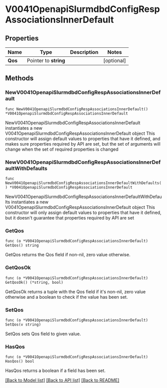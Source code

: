 # V0041OpenapiSlurmdbdConfigRespAssociationsInnerDefault

## Properties

Name | Type | Description | Notes
------------ | ------------- | ------------- | -------------
**Qos** | Pointer to **string** |  | [optional] 

## Methods

### NewV0041OpenapiSlurmdbdConfigRespAssociationsInnerDefault

`func NewV0041OpenapiSlurmdbdConfigRespAssociationsInnerDefault() *V0041OpenapiSlurmdbdConfigRespAssociationsInnerDefault`

NewV0041OpenapiSlurmdbdConfigRespAssociationsInnerDefault instantiates a new V0041OpenapiSlurmdbdConfigRespAssociationsInnerDefault object
This constructor will assign default values to properties that have it defined,
and makes sure properties required by API are set, but the set of arguments
will change when the set of required properties is changed

### NewV0041OpenapiSlurmdbdConfigRespAssociationsInnerDefaultWithDefaults

`func NewV0041OpenapiSlurmdbdConfigRespAssociationsInnerDefaultWithDefaults() *V0041OpenapiSlurmdbdConfigRespAssociationsInnerDefault`

NewV0041OpenapiSlurmdbdConfigRespAssociationsInnerDefaultWithDefaults instantiates a new V0041OpenapiSlurmdbdConfigRespAssociationsInnerDefault object
This constructor will only assign default values to properties that have it defined,
but it doesn't guarantee that properties required by API are set

### GetQos

`func (o *V0041OpenapiSlurmdbdConfigRespAssociationsInnerDefault) GetQos() string`

GetQos returns the Qos field if non-nil, zero value otherwise.

### GetQosOk

`func (o *V0041OpenapiSlurmdbdConfigRespAssociationsInnerDefault) GetQosOk() (*string, bool)`

GetQosOk returns a tuple with the Qos field if it's non-nil, zero value otherwise
and a boolean to check if the value has been set.

### SetQos

`func (o *V0041OpenapiSlurmdbdConfigRespAssociationsInnerDefault) SetQos(v string)`

SetQos sets Qos field to given value.

### HasQos

`func (o *V0041OpenapiSlurmdbdConfigRespAssociationsInnerDefault) HasQos() bool`

HasQos returns a boolean if a field has been set.


[[Back to Model list]](../README.md#documentation-for-models) [[Back to API list]](../README.md#documentation-for-api-endpoints) [[Back to README]](../README.md)


